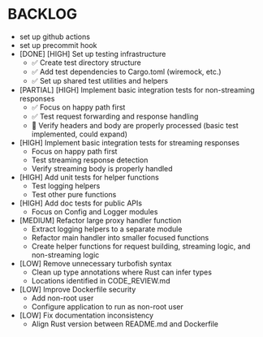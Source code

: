 # BACKLOG

- set up github actions
- set up precommit hook
- [DONE] [HIGH] Set up testing infrastructure
  - ✅ Create test directory structure
  - ✅ Add test dependencies to Cargo.toml (wiremock, etc.)
  - ✅ Set up shared test utilities and helpers
- [PARTIAL] [HIGH] Implement basic integration tests for non-streaming responses
  - ✅ Focus on happy path first
  - ✅ Test request forwarding and response handling
  - 🔄 Verify headers and body are properly processed (basic test implemented, could expand)
- [HIGH] Implement basic integration tests for streaming responses
  - Focus on happy path first
  - Test streaming response detection
  - Verify streaming body is properly handled
- [HIGH] Add unit tests for helper functions
  - Test logging helpers
  - Test other pure functions
- [HIGH] Add doc tests for public APIs
  - Focus on Config and Logger modules
- [MEDIUM] Refactor large proxy handler function
  - Extract logging helpers to a separate module
  - Refactor main handler into smaller focused functions
  - Create helper functions for request building, streaming logic, and non-streaming logic
- [LOW] Remove unnecessary turbofish syntax
  - Clean up type annotations where Rust can infer types
  - Locations identified in CODE_REVIEW.md
- [LOW] Improve Dockerfile security
  - Add non-root user
  - Configure application to run as non-root user
- [LOW] Fix documentation inconsistency
  - Align Rust version between README.md and Dockerfile
